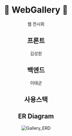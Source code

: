 <div align=center>
  
# :milky_way: WebGallery :milky_way:
웹 전시회

## 프론트
김성원

## 백엔드
이태균

## 사용스택

## ER Diagram
![Gallery_ERD](https://user-images.githubusercontent.com/84495814/137445903-7a43750e-bcb4-44d9-9bcb-b30aa0a8b046.png)


